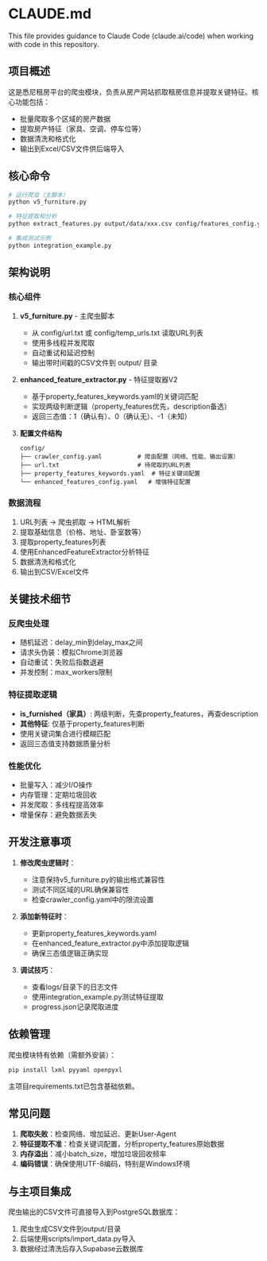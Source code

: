 # CLAUDE.md

This file provides guidance to Claude Code (claude.ai/code) when working with code in this repository.

## 项目概述

这是悉尼租房平台的爬虫模块，负责从房产网站抓取租房信息并提取关键特征。核心功能包括：
- 批量爬取多个区域的房产数据
- 提取房产特征（家具、空调、停车位等）
- 数据清洗和格式化
- 输出到Excel/CSV文件供后端导入

## 核心命令

```bash
# 运行爬虫（主脚本）
python v5_furniture.py

# 特征提取和分析
python extract_features.py output/data/xxx.csv config/features_config.yaml

# 集成测试示例
python integration_example.py
```

## 架构说明

### 核心组件

1. **v5_furniture.py** - 主爬虫脚本
   - 从 config/url.txt 或 config/temp_urls.txt 读取URL列表
   - 使用多线程并发爬取
   - 自动重试和延迟控制
   - 输出带时间戳的CSV文件到 output/ 目录

2. **enhanced_feature_extractor.py** - 特征提取器V2
   - 基于property_features_keywords.yaml的关键词匹配
   - 实现两级判断逻辑（property_features优先，description备选）
   - 返回三态值：1（确认有）、0（确认无）、-1（未知）

3. **配置文件结构**
   ```
   config/
   ├── crawler_config.yaml          # 爬虫配置（网络、性能、输出设置）
   ├── url.txt                      # 待爬取的URL列表
   ├── property_features_keywords.yaml  # 特征关键词配置
   └── enhanced_features_config.yaml   # 增强特征配置
   ```

### 数据流程

1. URL列表 → 爬虫抓取 → HTML解析
2. 提取基础信息（价格、地址、卧室数等）
3. 提取property_features列表
4. 使用EnhancedFeatureExtractor分析特征
5. 数据清洗和格式化
6. 输出到CSV/Excel文件

## 关键技术细节

### 反爬虫处理
- 随机延迟：delay_min到delay_max之间
- 请求头伪装：模拟Chrome浏览器
- 自动重试：失败后指数退避
- 并发控制：max_workers限制

### 特征提取逻辑
- **is_furnished（家具）**: 两级判断，先查property_features，再查description
- **其他特征**: 仅基于property_features判断
- 使用关键词集合进行模糊匹配
- 返回三态值支持数据质量分析

### 性能优化
- 批量写入：减少I/O操作
- 内存管理：定期垃圾回收
- 并发爬取：多线程提高效率
- 增量保存：避免数据丢失

## 开发注意事项

1. **修改爬虫逻辑时**：
   - 注意保持v5_furniture.py的输出格式兼容性
   - 测试不同区域的URL确保兼容性
   - 检查crawler_config.yaml中的限流设置

2. **添加新特征时**：
   - 更新property_features_keywords.yaml
   - 在enhanced_feature_extractor.py中添加提取逻辑
   - 确保三态值逻辑正确实现

3. **调试技巧**：
   - 查看logs/目录下的日志文件
   - 使用integration_example.py测试特征提取
   - progress.json记录爬取进度

## 依赖管理

爬虫模块特有依赖（需额外安装）：
```bash
pip install lxml pyyaml openpyxl
```

主项目requirements.txt已包含基础依赖。

## 常见问题

1. **爬取失败**：检查网络、增加延迟、更新User-Agent
2. **特征提取不准**：检查关键词配置，分析property_features原始数据
3. **内存溢出**：减小batch_size，增加垃圾回收频率
4. **编码错误**：确保使用UTF-8编码，特别是Windows环境

## 与主项目集成

爬虫输出的CSV文件可直接导入到PostgreSQL数据库：
1. 爬虫生成CSV文件到output/目录
2. 后端使用scripts/import_data.py导入
3. 数据经过清洗后存入Supabase云数据库